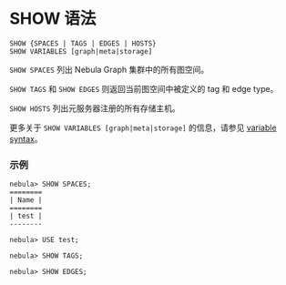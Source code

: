 # SHOW 语法

```
SHOW {SPACES | TAGS | EDGES | HOSTS}
SHOW VARIABLES [graph|meta|storage] 
```

`SHOW SPACES` 列出 Nebula Graph 集群中的所有图空间。

`SHOW TAGS` 和 `SHOW EDGES` 则返回当前图空间中被定义的 tag 和 edge type。

`SHOW HOSTS` 列出元服务器注册的所有存储主机。

更多关于 `SHOW VARIABLES [graph|meta|storage]` 的信息，请参见 [variable syntax](../data-administration-statements/configuration-statements/variables-syntax.md)。

### 示例

```
nebula> SHOW SPACES;
========
| Name |
========
| test |
--------

nebula> USE test;

nebula> SHOW TAGS;

nebula> SHOW EDGES;
```